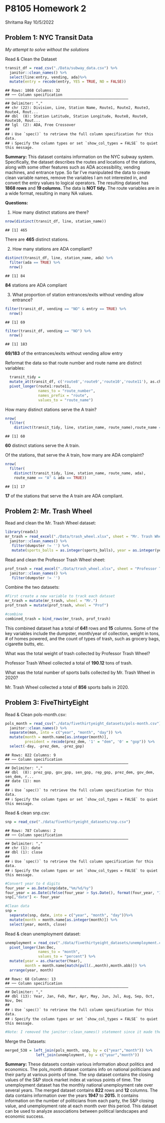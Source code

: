 P8105 Homework 2
================
Shritama Ray
10/5/2022

## Problem 1: NYC Transit Data

*My attempt to solve without the solutions*

Read & Clean the Dataset

``` r
transit_df = read_csv("./Data/subway_data.csv") %>%
  janitor::clean_names() %>%
  select(line:entry, vending, ada)%>%
  mutate(entry = recode(entry, YES = TRUE, NO = FALSE)) 
```

    ## Rows: 1868 Columns: 32
    ## ── Column specification ────────────────────────────────────────────────────────
    ## Delimiter: ","
    ## chr (22): Division, Line, Station Name, Route1, Route2, Route3, Route4, Rout...
    ## dbl  (8): Station Latitude, Station Longitude, Route8, Route9, Route10, Rout...
    ## lgl  (2): ADA, Free Crossover
    ## 
    ## ℹ Use `spec()` to retrieve the full column specification for this data.
    ## ℹ Specify the column types or set `show_col_types = FALSE` to quiet this message.

**Summary:** This dataset contains information on the NYC subway system.
Specifically, the dataset describes the routes and locations of the
stations, along with some other features such as ADA accessibility,
vending machines, and entrance type. So far I’ve manipulated the data to
create clean variable names, remove the variables I am not interested
in, and convert the entry values to logical operators. The resulting
dataset has **1868 rows** and **19 columns.** The data is **NOT tidy.**
The route variables are in a wide format, resulting in many NA values.

**Questions:**

1.  How many distinct stations are there?

``` r
nrow(distinct(transit_df, line, station_name))
```

    ## [1] 465

There are **465** distinct stations.

2.  How many stations are ADA compliant?

``` r
distinct(transit_df, line, station_name, ada) %>%
  filter(ada == TRUE) %>%
  nrow()
```

    ## [1] 84

**84** stations are ADA compliant

3.  What proportion of station entrances/exits without vending allow
    entrance?

``` r
filter(transit_df, vending == "NO" & entry == TRUE) %>%
  nrow()
```

    ## [1] 69

``` r
filter(transit_df, vending == "NO") %>%
  nrow()
```

    ## [1] 183

**69/183** of the entrances/exits without vending allow entry

Reformat the data so that route number and route name are distinct
variables:

``` r
  transit_tidy = 
  mutate_at(transit_df, c('route8','route9','route10','route11'), as.character) %>%
  pivot_longer(route1:route11, 
               names_to = "route_number", 
               names_prefix = "route", 
               values_to = "route_name")
```

How many distinct stations serve the A train?

``` r
nrow(
  filter(
    distinct(transit_tidy, line, station_name, route_name),route_name == "A"))
```

    ## [1] 60

**60** distinct stations serve the A train.

Of the stations, that serve the A train, how many are ADA complaint?

``` r
nrow(
  filter(
    distinct(transit_tidy, line, station_name, route_name, ada),
    route_name == "A" & ada == TRUE))
```

    ## [1] 17

**17** of the stations that serve the A train are ADA compliant.

## Problem 2: Mr. Trash Wheel

Read and clean the Mr. Trash Wheel dataset:

``` r
library(readxl)
mr_trash = read_excel("./Data/trash_wheel.xlsx", sheet = "Mr. Trash Wheel", range = "A2:N549") %>%
  janitor::clean_names() %>%
   filter(dumpster != '') %>%
   mutate(sports_balls = as.integer(sports_balls), year = as.integer(year))
```

Read and clean the Professor Trash Wheel sheet:

``` r
prof_trash = read_excel("./Data/trash_wheel.xlsx", sheet = "Professor Trash Wheel", range = "A2:M96") %>%
  janitor::clean_names() %>%
   filter(dumpster != '')
```

Combine the two datasets:

``` r
#First create a new variable to track each dataset
mr_trash = mutate(mr_trash, wheel = "Mr.")
prof_trash = mutate(prof_trash, wheel = "Prof")

#combine
combined_trash = bind_rows(mr_trash, prof_trash)
```

This combined dataset has a total of **641** rows and **15** columns.
Some of the key variables include the dumpster, month/year of
collection, weight in tons, \# of homes powered, and the count of types
of trash, such as grocery bags, cigarette butts, etc.

What was the total weight of trash collected by Professor Trash Wheel?

Professor Trash Wheel collected a total of **190.12** tons of trash.

What was the total number of sports balls collected by Mr. Trash Wheel
in 2020?

Mr. Trash Wheel collected a total of **856** sports balls in 2020.

## Problem 3: FiveThirtyEight

Read & Clean pols-month.csv:

``` r
pols_month = read_csv("./data/fivethirtyeight_datasets/pols-month.csv") %>%
  janitor::clean_names() %>%
  separate(mon, into = c("year", "month", "day")) %>%
  mutate(month = month.name[as.integer(month)],
         president = recode(prez_dem, '1' = "dem", '0' = "gop")) %>%
  select(-day, -prez_dem, -prez_gop)
```

    ## Rows: 822 Columns: 9
    ## ── Column specification ────────────────────────────────────────────────────────
    ## Delimiter: ","
    ## dbl  (8): prez_gop, gov_gop, sen_gop, rep_gop, prez_dem, gov_dem, sen_dem, r...
    ## date (1): mon
    ## 
    ## ℹ Use `spec()` to retrieve the full column specification for this data.
    ## ℹ Specify the column types or set `show_col_types = FALSE` to quiet this message.

Read & clean snp.csv:

``` r
snp = read_csv("./data/fivethirtyeight_datasets/snp.csv") 
```

    ## Rows: 787 Columns: 2
    ## ── Column specification ────────────────────────────────────────────────────────
    ## Delimiter: ","
    ## chr (1): date
    ## dbl (1): close
    ## 
    ## ℹ Use `spec()` to retrieve the full column specification for this data.
    ## ℹ Specify the column types or set `show_col_types = FALSE` to quiet this message.

``` r
#Convert year to 4 digits
four_year = as.Date(snp$date,"%m/%d/%y")
four_year = as.Date(ifelse(four_year > Sys.Date(), format(four_year, "19%y-%m-%d"), format(four_year)))
snp[,"date"] <- four_year

#Clean data
snp = 
  separate(snp, date, into = c("year", "month", "day"))%>%
  mutate(month = month.name[as.integer(month)]) %>%
  select(year, month, close)
```

Read & clean unemployment dataset:

``` r
unemployment = read_csv("./data/fivethirtyeight_datasets/unemployment.csv") %>%
  pivot_longer(Jan:Dec,
               names_to = "month",
               values_to = "percent") %>%
  mutate(year = as.character(Year), 
         month = month.name[match(pull(.,month),month.abb)]) %>%
  arrange(year, month)
```

    ## Rows: 68 Columns: 13
    ## ── Column specification ────────────────────────────────────────────────────────
    ## Delimiter: ","
    ## dbl (13): Year, Jan, Feb, Mar, Apr, May, Jun, Jul, Aug, Sep, Oct, Nov, Dec
    ## 
    ## ℹ Use `spec()` to retrieve the full column specification for this data.
    ## ℹ Specify the column types or set `show_col_types = FALSE` to quiet this message.

``` r
#Note: I removed the janitor::clean_names() statement since it made the months lower case
```

Merge the Datasets:

``` r
merged_538 = left_join(pols_month, snp, by = c("year","month")) %>%
              left_join(unemployment, by = c("year","month"))
```

**Summary:** These datasets contain various information about politics
and economics. The pols_month dataset contains info on national
politicians and their party at various points of time. The snp dataset
contains the closing values of the S&P stock market index at various
points of time. The unemployment dataset has the monthly national
unemployment rate over several years. The merged dataset contains
**822** rows and **12** columns. The data contains information over the
years **1947** to **2015.** It contains information on the number of
politicians from each party, the S&P closing value, and unemployment
rate at each month over this period. This dataset can be used to analyze
associations between political landscapes and economic success.
